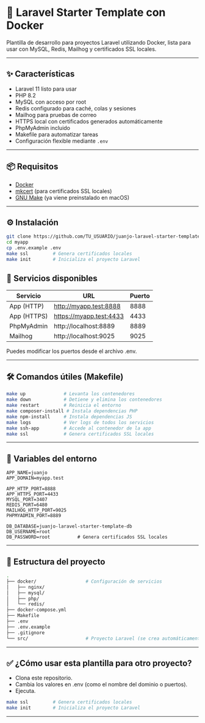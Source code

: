 # 🚀 Laravel Starter Template con Docker

Plantilla de desarrollo para proyectos Laravel utilizando Docker, lista para usar con MySQL, Redis, Mailhog y certificados SSL locales.

---

## ✨ Características

- Laravel 11 listo para usar
- PHP 8.2
- MySQL con acceso por root
- Redis configurado para caché, colas y sesiones
- Mailhog para pruebas de correo
- HTTPS local con certificados generados automáticamente
- PhpMyAdmin incluido
- Makefile para automatizar tareas
- Configuración flexible mediante `.env`

---

## 📦 Requisitos

- [Docker](https://www.docker.com/)
- [mkcert](https://github.com/FiloSottile/mkcert) (para certificados SSL locales)
- [GNU Make](https://www.gnu.org/software/make/) (ya viene preinstalado en macOS)

---

## ⚙️ Instalación

```bash
git clone https://github.com/TU_USUARIO/juanjo-laravel-starter-template.git myapp
cd myapp
cp .env.example .env
make ssl         # Genera certificados locales
make init        # Inicializa el proyecto Laravel
```


## 🧪 Servicios disponibles

| Servicio | URL | Puerto |
|-----------|-----------|-----------|
| App (HTTP)  | http://myapp.test:8888  | 8888  |
| App (HTTPS)  | https://myapp.test:4433  | 4433  |
| PhpMyAdmin  | http://localhost:8889  | 8889  |
| Mailhog  | http://localhost:9025  | 9025  |

Puedes modificar los puertos desde el archivo .env.

---

## 🛠 Comandos útiles (Makefile)


```bash
make up              # Levanta los contenedores
make down            # Detiene y elimina los contenedores
make restart         # Reinicia el entorno
make composer-install # Instala dependencias PHP
make npm-install     # Instala dependencias JS
make logs            # Ver logs de todos los servicios
make ssh-app         # Accede al contenedor de la app
make ssl             # Genera certificados SSL locales
```
---

## 🔗 Variables del entorno


```env
APP_NAME=juanjo
APP_DOMAIN=myapp.test

APP_HTTP_PORT=8888
APP_HTTPS_PORT=4433
MYSQL_PORT=3407
REDIS_PORT=6480
MAILHOG_HTTP_PORT=9025
PHPMYADMIN_PORT=8889

DB_DATABASE=juanjo-laravel-starter-template-db
DB_USERNAME=root
DB_PASSWORD=root          # Genera certificados SSL locales
```
---

## 🧰 Estructura del proyecto
```bash
.
├── docker/                  # Configuración de servicios
│   ├── nginx/
│   ├── mysql/
│   ├── php/
│   └── redis/
├── docker-compose.yml
├── Makefile
├── .env
├── .env.example
├── .gitignore
└── src/                     # Proyecto Laravel (se crea automáticamente)
```
---

## ✅ ¿Cómo usar esta plantilla para otro proyecto?

-	Clona este repositorio.
-	Cambia los valores en .env (como el nombre del dominio o puertos).
-	Ejecuta.
  
```bash
make ssl         # Genera certificados locales
make init        # Inicializa el proyecto Laravel
```

---



